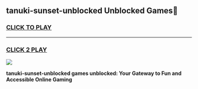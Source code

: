 
## tanuki-sunset-unblocked Unblocked Games👋
<h3>
<a href="https://news.freeplayer.one?title=tanuki-sunset-unblocked&ref=16F">CLICK TO PLAY</a></h3>
<hr>

<h3>
<a href="https://news.freeplayer.one?title=tanuki-sunset-unblocked&ref=16F">CLICK 2 PLAY</a>
  
</h3>

<a href="https://news.freeplayer.one?title=tanuki-sunset-unblocked&ref=16F/"><img src="https://clearcache.store/games.png"></a>


**tanuki-sunset-unblocked games unblocked: Your Gateway to Fun and Accessible Online Gaming**
